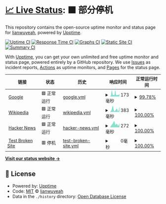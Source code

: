 # [📈 Live Status](https://lianwuyeah.github.io/upptime): <!--live status--> **🟧 部分停机**

This repository contains the open-source uptime monitor and status page for [lianwuyeah](https://lianwuyeah.github.io/upptime), powered by [Upptime](https://github.com/upptime/upptime).

[![Uptime CI](https://github.com/lianwuyeah/upptime/workflows/Uptime%20CI/badge.svg)](https://github.com/lianwuyeah/upptime/actions?query=workflow%3A%22Uptime+CI%22)
[![Response Time CI](https://github.com/lianwuyeah/upptime/workflows/Response%20Time%20CI/badge.svg)](https://github.com/lianwuyeah/upptime/actions?query=workflow%3A%22Response+Time+CI%22)
[![Graphs CI](https://github.com/lianwuyeah/upptime/workflows/Graphs%20CI/badge.svg)](https://github.com/lianwuyeah/upptime/actions?query=workflow%3A%22Graphs+CI%22)
[![Static Site CI](https://github.com/lianwuyeah/upptime/workflows/Static%20Site%20CI/badge.svg)](https://github.com/lianwuyeah/upptime/actions?query=workflow%3A%22Static+Site+CI%22)
[![Summary CI](https://github.com/lianwuyeah/upptime/workflows/Summary%20CI/badge.svg)](https://github.com/lianwuyeah/upptime/actions?query=workflow%3A%22Summary+CI%22)

With [Upptime](https://upptime.js.org), you can get your own unlimited and free uptime monitor and status page, powered entirely by a GitHub repository. We use [Issues](https://github.com/lianwuyeah/upptime/issues) as incident reports, [Actions](https://github.com/lianwuyeah/upptime/actions) as uptime monitors, and [Pages](https://lianwuyeah.github.io/upptime) for the status page.

<!--start: status pages-->
<!-- This summary is generated by Upptime (https://github.com/upptime/upptime) -->
<!-- Do not edit this manually, your changes will be overwritten -->
<!-- prettier-ignore -->
| 链接 | 状态 | 历史 | 响应时间 | 正常运行时间 |
| --- | ------ | ------- | ------------- | ------ |
| <img alt="" src="https://icons.duckduckgo.com/ip3/www.google.com.ico" height="13"> [Google](https://www.google.com) | 🟩 正常运行 | [google.yml](https://github.com/lianwuyeah/upptime/commits/HEAD/history/google.yml) | <details><summary><img alt="响应时间图像" src="./graphs/google/response-time-week.png" height="20"> 173毫秒</summary><br><a href="https://lianwuyeah.github.io/upptime/history/google"><img alt="响应时间 116" src="https://img.shields.io/endpoint?url=https%3A%2F%2Fraw.githubusercontent.com%2Flianwuyeah%2Fupptime%2FHEAD%2Fapi%2Fgoogle%2Fresponse-time.json"></a><br><a href="https://lianwuyeah.github.io/upptime/history/google"><img alt="24 小时响应时间 111" src="https://img.shields.io/endpoint?url=https%3A%2F%2Fraw.githubusercontent.com%2Flianwuyeah%2Fupptime%2FHEAD%2Fapi%2Fgoogle%2Fresponse-time-day.json"></a><br><a href="https://lianwuyeah.github.io/upptime/history/google"><img alt="7 天正常运行时间 173" src="https://img.shields.io/endpoint?url=https%3A%2F%2Fraw.githubusercontent.com%2Flianwuyeah%2Fupptime%2FHEAD%2Fapi%2Fgoogle%2Fresponse-time-week.json"></a><br><a href="https://lianwuyeah.github.io/upptime/history/google"><img alt="30天的正常运行时间 129" src="https://img.shields.io/endpoint?url=https%3A%2F%2Fraw.githubusercontent.com%2Flianwuyeah%2Fupptime%2FHEAD%2Fapi%2Fgoogle%2Fresponse-time-month.json"></a><br><a href="https://lianwuyeah.github.io/upptime/history/google"><img alt="1年的正常运行时间 113" src="https://img.shields.io/endpoint?url=https%3A%2F%2Fraw.githubusercontent.com%2Flianwuyeah%2Fupptime%2FHEAD%2Fapi%2Fgoogle%2Fresponse-time-year.json"></a></details> | <details><summary><a href="https://lianwuyeah.github.io/upptime/history/google">99.78%</a></summary><a href="https://lianwuyeah.github.io/upptime/history/google"><img alt="正常运行时间 99.99%" src="https://img.shields.io/endpoint?url=https%3A%2F%2Fraw.githubusercontent.com%2Flianwuyeah%2Fupptime%2FHEAD%2Fapi%2Fgoogle%2Fuptime.json"></a><br><a href="https://lianwuyeah.github.io/upptime/history/google"><img alt="24 小时正常运行时间 100.00%" src="https://img.shields.io/endpoint?url=https%3A%2F%2Fraw.githubusercontent.com%2Flianwuyeah%2Fupptime%2FHEAD%2Fapi%2Fgoogle%2Fuptime-day.json"></a><br><a href="https://lianwuyeah.github.io/upptime/history/google"><img alt="7 天正常运行时间 99.78%" src="https://img.shields.io/endpoint?url=https%3A%2F%2Fraw.githubusercontent.com%2Flianwuyeah%2Fupptime%2FHEAD%2Fapi%2Fgoogle%2Fuptime-week.json"></a><br><a href="https://lianwuyeah.github.io/upptime/history/google"><img alt="30天的正常运行时间 99.87%" src="https://img.shields.io/endpoint?url=https%3A%2F%2Fraw.githubusercontent.com%2Flianwuyeah%2Fupptime%2FHEAD%2Fapi%2Fgoogle%2Fuptime-month.json"></a><br><a href="https://lianwuyeah.github.io/upptime/history/google"><img alt="1年的正常运行时间 99.98%" src="https://img.shields.io/endpoint?url=https%3A%2F%2Fraw.githubusercontent.com%2Flianwuyeah%2Fupptime%2FHEAD%2Fapi%2Fgoogle%2Fuptime-year.json"></a></details>
| <img alt="" src="https://icons.duckduckgo.com/ip3/en.wikipedia.org.ico" height="13"> [Wikipedia](https://en.wikipedia.org) | 🟩 正常运行 | [wikipedia.yml](https://github.com/lianwuyeah/upptime/commits/HEAD/history/wikipedia.yml) | <details><summary><img alt="响应时间图像" src="./graphs/wikipedia/response-time-week.png" height="20"> 383毫秒</summary><br><a href="https://lianwuyeah.github.io/upptime/history/wikipedia"><img alt="响应时间 216" src="https://img.shields.io/endpoint?url=https%3A%2F%2Fraw.githubusercontent.com%2Flianwuyeah%2Fupptime%2FHEAD%2Fapi%2Fwikipedia%2Fresponse-time.json"></a><br><a href="https://lianwuyeah.github.io/upptime/history/wikipedia"><img alt="24 小时响应时间 259" src="https://img.shields.io/endpoint?url=https%3A%2F%2Fraw.githubusercontent.com%2Flianwuyeah%2Fupptime%2FHEAD%2Fapi%2Fwikipedia%2Fresponse-time-day.json"></a><br><a href="https://lianwuyeah.github.io/upptime/history/wikipedia"><img alt="7 天正常运行时间 383" src="https://img.shields.io/endpoint?url=https%3A%2F%2Fraw.githubusercontent.com%2Flianwuyeah%2Fupptime%2FHEAD%2Fapi%2Fwikipedia%2Fresponse-time-week.json"></a><br><a href="https://lianwuyeah.github.io/upptime/history/wikipedia"><img alt="30天的正常运行时间 278" src="https://img.shields.io/endpoint?url=https%3A%2F%2Fraw.githubusercontent.com%2Flianwuyeah%2Fupptime%2FHEAD%2Fapi%2Fwikipedia%2Fresponse-time-month.json"></a><br><a href="https://lianwuyeah.github.io/upptime/history/wikipedia"><img alt="1年的正常运行时间 213" src="https://img.shields.io/endpoint?url=https%3A%2F%2Fraw.githubusercontent.com%2Flianwuyeah%2Fupptime%2FHEAD%2Fapi%2Fwikipedia%2Fresponse-time-year.json"></a></details> | <details><summary><a href="https://lianwuyeah.github.io/upptime/history/wikipedia">100.00%</a></summary><a href="https://lianwuyeah.github.io/upptime/history/wikipedia"><img alt="正常运行时间 100.00%" src="https://img.shields.io/endpoint?url=https%3A%2F%2Fraw.githubusercontent.com%2Flianwuyeah%2Fupptime%2FHEAD%2Fapi%2Fwikipedia%2Fuptime.json"></a><br><a href="https://lianwuyeah.github.io/upptime/history/wikipedia"><img alt="24 小时正常运行时间 100.00%" src="https://img.shields.io/endpoint?url=https%3A%2F%2Fraw.githubusercontent.com%2Flianwuyeah%2Fupptime%2FHEAD%2Fapi%2Fwikipedia%2Fuptime-day.json"></a><br><a href="https://lianwuyeah.github.io/upptime/history/wikipedia"><img alt="7 天正常运行时间 100.00%" src="https://img.shields.io/endpoint?url=https%3A%2F%2Fraw.githubusercontent.com%2Flianwuyeah%2Fupptime%2FHEAD%2Fapi%2Fwikipedia%2Fuptime-week.json"></a><br><a href="https://lianwuyeah.github.io/upptime/history/wikipedia"><img alt="30天的正常运行时间 100.00%" src="https://img.shields.io/endpoint?url=https%3A%2F%2Fraw.githubusercontent.com%2Flianwuyeah%2Fupptime%2FHEAD%2Fapi%2Fwikipedia%2Fuptime-month.json"></a><br><a href="https://lianwuyeah.github.io/upptime/history/wikipedia"><img alt="1年的正常运行时间 100.00%" src="https://img.shields.io/endpoint?url=https%3A%2F%2Fraw.githubusercontent.com%2Flianwuyeah%2Fupptime%2FHEAD%2Fapi%2Fwikipedia%2Fuptime-year.json"></a></details>
| <img alt="" src="https://icons.duckduckgo.com/ip3/news.ycombinator.com.ico" height="13"> [Hacker News](https://news.ycombinator.com) | 🟩 正常运行 | [hacker-news.yml](https://github.com/lianwuyeah/upptime/commits/HEAD/history/hacker-news.yml) | <details><summary><img alt="响应时间图像" src="./graphs/hacker-news/response-time-week.png" height="20"> 272毫秒</summary><br><a href="https://lianwuyeah.github.io/upptime/history/hacker-news"><img alt="响应时间 308" src="https://img.shields.io/endpoint?url=https%3A%2F%2Fraw.githubusercontent.com%2Flianwuyeah%2Fupptime%2FHEAD%2Fapi%2Fhacker-news%2Fresponse-time.json"></a><br><a href="https://lianwuyeah.github.io/upptime/history/hacker-news"><img alt="24 小时响应时间 174" src="https://img.shields.io/endpoint?url=https%3A%2F%2Fraw.githubusercontent.com%2Flianwuyeah%2Fupptime%2FHEAD%2Fapi%2Fhacker-news%2Fresponse-time-day.json"></a><br><a href="https://lianwuyeah.github.io/upptime/history/hacker-news"><img alt="7 天正常运行时间 272" src="https://img.shields.io/endpoint?url=https%3A%2F%2Fraw.githubusercontent.com%2Flianwuyeah%2Fupptime%2FHEAD%2Fapi%2Fhacker-news%2Fresponse-time-week.json"></a><br><a href="https://lianwuyeah.github.io/upptime/history/hacker-news"><img alt="30天的正常运行时间 293" src="https://img.shields.io/endpoint?url=https%3A%2F%2Fraw.githubusercontent.com%2Flianwuyeah%2Fupptime%2FHEAD%2Fapi%2Fhacker-news%2Fresponse-time-month.json"></a><br><a href="https://lianwuyeah.github.io/upptime/history/hacker-news"><img alt="1年的正常运行时间 315" src="https://img.shields.io/endpoint?url=https%3A%2F%2Fraw.githubusercontent.com%2Flianwuyeah%2Fupptime%2FHEAD%2Fapi%2Fhacker-news%2Fresponse-time-year.json"></a></details> | <details><summary><a href="https://lianwuyeah.github.io/upptime/history/hacker-news">100.00%</a></summary><a href="https://lianwuyeah.github.io/upptime/history/hacker-news"><img alt="正常运行时间 99.98%" src="https://img.shields.io/endpoint?url=https%3A%2F%2Fraw.githubusercontent.com%2Flianwuyeah%2Fupptime%2FHEAD%2Fapi%2Fhacker-news%2Fuptime.json"></a><br><a href="https://lianwuyeah.github.io/upptime/history/hacker-news"><img alt="24 小时正常运行时间 100.00%" src="https://img.shields.io/endpoint?url=https%3A%2F%2Fraw.githubusercontent.com%2Flianwuyeah%2Fupptime%2FHEAD%2Fapi%2Fhacker-news%2Fuptime-day.json"></a><br><a href="https://lianwuyeah.github.io/upptime/history/hacker-news"><img alt="7 天正常运行时间 100.00%" src="https://img.shields.io/endpoint?url=https%3A%2F%2Fraw.githubusercontent.com%2Flianwuyeah%2Fupptime%2FHEAD%2Fapi%2Fhacker-news%2Fuptime-week.json"></a><br><a href="https://lianwuyeah.github.io/upptime/history/hacker-news"><img alt="30天的正常运行时间 100.00%" src="https://img.shields.io/endpoint?url=https%3A%2F%2Fraw.githubusercontent.com%2Flianwuyeah%2Fupptime%2FHEAD%2Fapi%2Fhacker-news%2Fuptime-month.json"></a><br><a href="https://lianwuyeah.github.io/upptime/history/hacker-news"><img alt="1年的正常运行时间 100.00%" src="https://img.shields.io/endpoint?url=https%3A%2F%2Fraw.githubusercontent.com%2Flianwuyeah%2Fupptime%2FHEAD%2Fapi%2Fhacker-news%2Fuptime-year.json"></a></details>
| <img alt="" src="https://icons.duckduckgo.com/ip3/thissitedoesnotexist.koj.co.ico" height="13"> [Test Broken Site](https://thissitedoesnotexist.koj.co) | 🟥 停机 | [test-broken-site.yml](https://github.com/lianwuyeah/upptime/commits/HEAD/history/test-broken-site.yml) | <details><summary><img alt="响应时间图像" src="./graphs/test-broken-site/response-time-week.png" height="20"> 0毫秒</summary><br><a href="https://lianwuyeah.github.io/upptime/history/test-broken-site"><img alt="响应时间 0" src="https://img.shields.io/endpoint?url=https%3A%2F%2Fraw.githubusercontent.com%2Flianwuyeah%2Fupptime%2FHEAD%2Fapi%2Ftest-broken-site%2Fresponse-time.json"></a><br><a href="https://lianwuyeah.github.io/upptime/history/test-broken-site"><img alt="24 小时响应时间 0" src="https://img.shields.io/endpoint?url=https%3A%2F%2Fraw.githubusercontent.com%2Flianwuyeah%2Fupptime%2FHEAD%2Fapi%2Ftest-broken-site%2Fresponse-time-day.json"></a><br><a href="https://lianwuyeah.github.io/upptime/history/test-broken-site"><img alt="7 天正常运行时间 0" src="https://img.shields.io/endpoint?url=https%3A%2F%2Fraw.githubusercontent.com%2Flianwuyeah%2Fupptime%2FHEAD%2Fapi%2Ftest-broken-site%2Fresponse-time-week.json"></a><br><a href="https://lianwuyeah.github.io/upptime/history/test-broken-site"><img alt="30天的正常运行时间 0" src="https://img.shields.io/endpoint?url=https%3A%2F%2Fraw.githubusercontent.com%2Flianwuyeah%2Fupptime%2FHEAD%2Fapi%2Ftest-broken-site%2Fresponse-time-month.json"></a><br><a href="https://lianwuyeah.github.io/upptime/history/test-broken-site"><img alt="1年的正常运行时间 0" src="https://img.shields.io/endpoint?url=https%3A%2F%2Fraw.githubusercontent.com%2Flianwuyeah%2Fupptime%2FHEAD%2Fapi%2Ftest-broken-site%2Fresponse-time-year.json"></a></details> | <details><summary><a href="https://lianwuyeah.github.io/upptime/history/test-broken-site">100.00%</a></summary><a href="https://lianwuyeah.github.io/upptime/history/test-broken-site"><img alt="正常运行时间 100.00%" src="https://img.shields.io/endpoint?url=https%3A%2F%2Fraw.githubusercontent.com%2Flianwuyeah%2Fupptime%2FHEAD%2Fapi%2Ftest-broken-site%2Fuptime.json"></a><br><a href="https://lianwuyeah.github.io/upptime/history/test-broken-site"><img alt="24 小时正常运行时间 100.00%" src="https://img.shields.io/endpoint?url=https%3A%2F%2Fraw.githubusercontent.com%2Flianwuyeah%2Fupptime%2FHEAD%2Fapi%2Ftest-broken-site%2Fuptime-day.json"></a><br><a href="https://lianwuyeah.github.io/upptime/history/test-broken-site"><img alt="7 天正常运行时间 100.00%" src="https://img.shields.io/endpoint?url=https%3A%2F%2Fraw.githubusercontent.com%2Flianwuyeah%2Fupptime%2FHEAD%2Fapi%2Ftest-broken-site%2Fuptime-week.json"></a><br><a href="https://lianwuyeah.github.io/upptime/history/test-broken-site"><img alt="30天的正常运行时间 100.00%" src="https://img.shields.io/endpoint?url=https%3A%2F%2Fraw.githubusercontent.com%2Flianwuyeah%2Fupptime%2FHEAD%2Fapi%2Ftest-broken-site%2Fuptime-month.json"></a><br><a href="https://lianwuyeah.github.io/upptime/history/test-broken-site"><img alt="1年的正常运行时间 100.00%" src="https://img.shields.io/endpoint?url=https%3A%2F%2Fraw.githubusercontent.com%2Flianwuyeah%2Fupptime%2FHEAD%2Fapi%2Ftest-broken-site%2Fuptime-year.json"></a></details>

<!--end: status pages-->

[**Visit our status website →**](https://lianwuyeah.github.io/upptime)

## 📄 License

- Powered by: [Upptime](https://github.com/upptime/upptime)
- Code: [MIT](./LICENSE) © [lianwuyeah](https://lianwuyeah.github.io/upptime)
- Data in the `./history` directory: [Open Database License](https://opendatacommons.org/licenses/odbl/1-0/)
